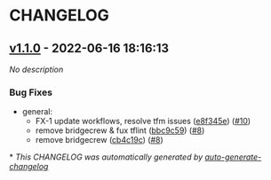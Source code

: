 # CHANGELOG

## [v1.1.0](https://github.com/indigo-tangerine/terraform-aws-itc-cognito-user-pool/releases/tag/v1.1.0) - 2022-06-16 18:16:13

*No description*

### Bug Fixes

- general:
  - FX-1 update workflows, resolve tfm issues ([e8f345e](https://github.com/indigo-tangerine/terraform-aws-itc-cognito-user-pool/commit/e8f345e5e86cf0633a9dd2f46dbb2868ed761d76)) ([#10](https://github.com/indigo-tangerine/terraform-aws-itc-cognito-user-pool/pull/10))
  - remove bridgecrew & fux tflint ([bbc9c59](https://github.com/indigo-tangerine/terraform-aws-itc-cognito-user-pool/commit/bbc9c59f66ba5bdc8e45c9e7f9e9183cf8071628)) ([#8](https://github.com/indigo-tangerine/terraform-aws-itc-cognito-user-pool/pull/8))
  - remove bridgecrew ([cb4c19c](https://github.com/indigo-tangerine/terraform-aws-itc-cognito-user-pool/commit/cb4c19ce1ea6bd7a4a936af1cd6845e31cc4ec61)) ([#8](https://github.com/indigo-tangerine/terraform-aws-itc-cognito-user-pool/pull/8))

\* *This CHANGELOG was automatically generated by [auto-generate-changelog](https://github.com/BobAnkh/auto-generate-changelog)*
